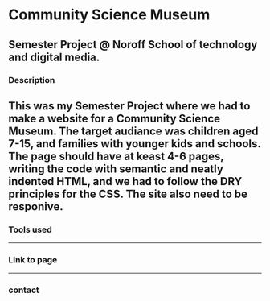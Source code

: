 # Community Science Museum
Semester Project @ Noroff School of technology and digital media. 
---
### Description
This was my Semester Project where we had to make a website for a Community Science Museum.
The target audiance was children aged 7-15, and families with younger kids and schools.
The page should have at keast 4-6 pages, writing the code with semantic and neatly indented HTML, and we had to follow the DRY principles for the CSS. The site also need to be responive.
---
### Tools used
---
### Link to page
---
### contact
